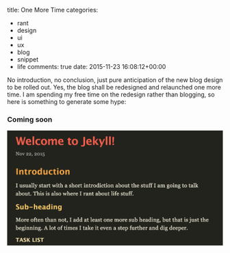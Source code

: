 title: One More Time
categories:
- rant
- design
- ui
- ux
- blog
- snippet
- life
comments: true
date: 2015-11-23 16:08:12+00:00

No introduction, no conclusion, just pure anticipation of the new blog design to be rolled out. Yes, the blog shall be redesigned and relaunched one more time. I am spending my free time on the redesign rather than blogging, so here is something to generate some hype:

### Coming soon

![image](/images/blog-content-design.png)
